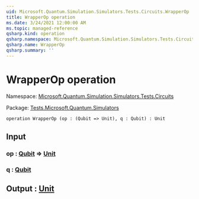 ```yaml
---
uid: Microsoft.Quantum.Simulation.Simulators.Tests.Circuits.WrapperOp
title: WrapperOp operation
ms.date: 3/24/2021 12:00:00 AM
ms.topic: managed-reference
qsharp.kind: operation
qsharp.namespace: Microsoft.Quantum.Simulation.Simulators.Tests.Circuits
qsharp.name: WrapperOp
qsharp.summary: ''
---
```


# WrapperOp operation

Namespace: [Microsoft.Quantum.Simulation.Simulators.Tests.Circuits](xref:Microsoft.Quantum.Simulation.Simulators.Tests.Circuits)

Package: [Tests.Microsoft.Quantum.Simulators](https://nuget.org/packages/Tests.Microsoft.Quantum.Simulators)




```qsharp
operation WrapperOp (op : (Qubit => Unit), q : Qubit) : Unit
```


## Input

### op : [Qubit](xref:microsoft.quantum.lang-ref.qubit) => [Unit](xref:microsoft.quantum.lang-ref.unit) 




### q : [Qubit](xref:microsoft.quantum.lang-ref.qubit)





## Output : [Unit](xref:microsoft.quantum.lang-ref.unit)

